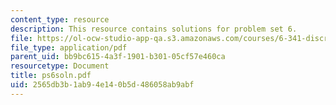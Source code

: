 ```yaml
---
content_type: resource
description: This resource contains solutions for problem set 6.
file: https://ol-ocw-studio-app-qa.s3.amazonaws.com/courses/6-341-discrete-time-signal-processing-fall-2005/2565db3b1ab94e140b5d486058ab9abf_ps6soln.pdf
file_type: application/pdf
parent_uid: bb9bc615-4a3f-1901-b301-05cf57e460ca
resourcetype: Document
title: ps6soln.pdf
uid: 2565db3b-1ab9-4e14-0b5d-486058ab9abf
---
```

